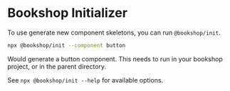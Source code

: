 # Bookshop Initializer

To use generate new component skeletons, you can run `@bookshop/init`.

```bash
npx @bookshop/init --component button
```
Would generate a button component. This needs to run in your bookshop project, or in the parent directory.

See `npx @bookshop/init --help` for available options.
